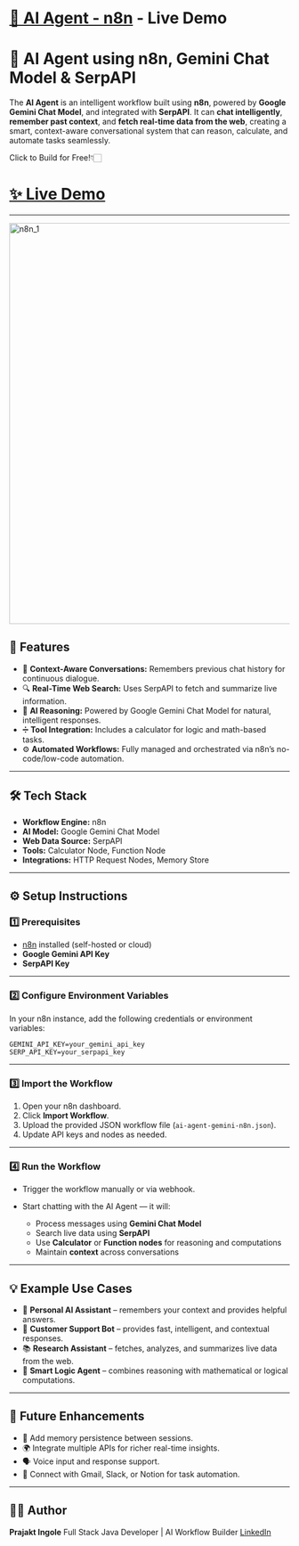 # [🤖 AI Agent - n8n](https://www.linkedin.com/posts/prajakt-ingole-034614252_aiagent-googlegemini-n8n-activity-7383381000741068800-XV01?utm_source=share&utm_medium=member_desktop&rcm=ACoAAD5iFCgBCBV5nDcBd9lFgjCRScnSJFaZlD0) - Live Demo

# 🤖 AI Agent using n8n, Gemini Chat Model & SerpAPI

The **AI Agent** is an intelligent workflow built using **n8n**, powered by **Google Gemini Chat Model**, and integrated with **SerpAPI**.
It can **chat intelligently**, **remember past context**, and **fetch real-time data from the web**, creating a smart, context-aware conversational system that can reason, calculate, and automate tasks seamlessly.

Click to Build for Free!👇🏻
# [✨ Live Demo](https://www.linkedin.com/posts/prajakt-ingole-034614252_aiagent-googlegemini-n8n-activity-7383381000741068800-XV01?utm_source=share&utm_medium=member_desktop&rcm=ACoAAD5iFCgBCBV5nDcBd9lFgjCRScnSJFaZlD0)
---
<img width="1280" height="720" alt="n8n_1" src="https://github.com/user-attachments/assets/3cdda135-82e4-45ab-884e-438314ecde11" />


## 🚀 Features

* 💬 **Context-Aware Conversations:** Remembers previous chat history for continuous dialogue.
* 🔍 **Real-Time Web Search:** Uses SerpAPI to fetch and summarize live information.
* 🧠 **AI Reasoning:** Powered by Google Gemini Chat Model for natural, intelligent responses.
* ➗ **Tool Integration:** Includes a calculator for logic and math-based tasks.
* ⚙️ **Automated Workflows:** Fully managed and orchestrated via n8n’s no-code/low-code automation.

---

## 🛠️ Tech Stack

* **Workflow Engine:** n8n
* **AI Model:** Google Gemini Chat Model
* **Web Data Source:** SerpAPI
* **Tools:** Calculator Node, Function Node
* **Integrations:** HTTP Request Nodes, Memory Store

---

## ⚙️ Setup Instructions

### 1️⃣ Prerequisites

* [n8n](https://n8n.io/) installed (self-hosted or cloud)
* **Google Gemini API Key**
* **SerpAPI Key**

---

### 2️⃣ Configure Environment Variables

In your n8n instance, add the following credentials or environment variables:

```
GEMINI_API_KEY=your_gemini_api_key
SERP_API_KEY=your_serpapi_key
```

---

### 3️⃣ Import the Workflow

1. Open your n8n dashboard.
2. Click **Import Workflow**.
3. Upload the provided JSON workflow file (`ai-agent-gemini-n8n.json`).
4. Update API keys and nodes as needed.

---

### 4️⃣ Run the Workflow

* Trigger the workflow manually or via webhook.
* Start chatting with the AI Agent — it will:

  * Process messages using **Gemini Chat Model**
  * Search live data using **SerpAPI**
  * Use **Calculator** or **Function nodes** for reasoning and computations
  * Maintain **context** across conversations

---

## 💡 Example Use Cases

* 🧭 **Personal AI Assistant** – remembers your context and provides helpful answers.
* 💬 **Customer Support Bot** – provides fast, intelligent, and contextual responses.
* 📚 **Research Assistant** – fetches, analyzes, and summarizes live data from the web.
* 🧮 **Smart Logic Agent** – combines reasoning with mathematical or logical computations.

---

## 🔮 Future Enhancements

* 🧩 Add memory persistence between sessions.
* 🌍 Integrate multiple APIs for richer real-time insights.
* 🗣️ Voice input and response support.
* 🔗 Connect with Gmail, Slack, or Notion for task automation.

---

## 👨‍💻 Author

**Prajakt Ingole**
Full Stack Java Developer | AI Workflow Builder
[LinkedIn](https://www.linkedin.com/posts/prajakt-ingole-034614252_aiagent-googlegemini-n8n-activity-7383381000741068800-XV01?utm_source=share&utm_medium=member_desktop&rcm=ACoAAD5iFCgBCBV5nDcBd9lFgjCRScnSJFaZlD0)

